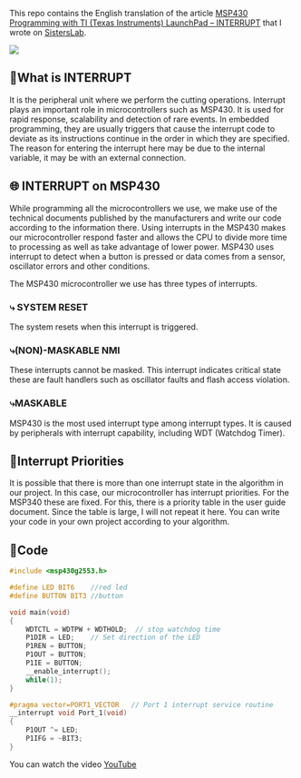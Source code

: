 This repo contains the English translation of the article [MSP430 Programming with TI (Texas Instruments) LaunchPad – INTERRUPT](https://sisterslab.co/ti-texas-instruments-launchpad-ile-msp430-programlama-interrupt/) that I wrote on [SistersLab](https://sisterslab.co/).

[![](https://img.shields.io/badge/YouTubeVideo-passing-880414)](https://www.youtube.com/shorts/WCnWrJF-mnI) 

## :closed_book:What is INTERRUPT
It is the peripheral unit where we perform the cutting operations. Interrupt plays an important role in microcontrollers such as MSP430. It is used for rapid response, scalability and detection of rare events. In embedded programming, they are usually triggers that cause the interrupt code to deviate as its instructions continue in the order in which they are specified. The reason for entering the interrupt here may be due to the internal variable, it may be with an external connection.

## :globe_with_meridians: INTERRUPT on MSP430
While programming all the microcontrollers we use, we make use of the technical documents published by the manufacturers and write our code according to the information there. Using interrupts in the MSP430 makes our microcontroller respond faster and allows the CPU to divide more time to processing as well as take advantage of lower power. MSP430 uses interrupt to detect when a button is pressed or data comes from a sensor, oscillator errors and other conditions.

The MSP430 microcontroller we use has three types of interrupts.

### ⤷ SYSTEM RESET

The system resets when this interrupt is triggered.

### ⤷(NON)-MASKABLE NMI

These interrupts cannot be masked. This interrupt indicates critical state these are fault handlers such as oscillator faults and flash access violation.

### ⤷MASKABLE

MSP430 is the most used interrupt type among interrupt types. It is caused by peripherals with interrupt capability, including WDT (Watchdog Timer).

## :book:Interrupt Priorities
It is possible that there is more than one interrupt state in the algorithm in our project. In this case, our microcontroller has interrupt priorities. For the MSP340 these are fixed. For this, there is a priority table in the user guide document. Since the table is large, I will not repeat it here. You can write your code in your own project according to your algorithm.

## :rocket:Code
```c
#include <msp430g2553.h>

#define LED BIT6    //red led
#define BUTTON BIT3 //button

void main(void)
{
    WDTCTL = WDTPW + WDTHOLD;  // stop watchdog time
    P1DIR = LED;    // Set direction of the LED
    P1REN = BUTTON;
    P1OUT = BUTTON;
    P1IE = BUTTON;
    __enable_interrupt();
    while(1);
}

#pragma vector=PORT1_VECTOR   // Port 1 interrupt service routine 
__interrupt void Port_1(void)
{
    P1OUT ^= LED;
    P1IFG = ~BIT3;
}
```

You can watch the video [YouTube](https://www.youtube.com/shorts/WCnWrJF-mnI?&ab_channel=Dicle)
